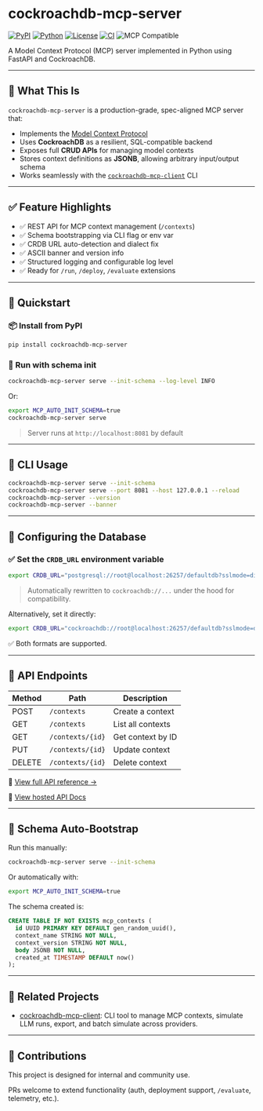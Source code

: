 # cockroachdb-mcp-server

[![PyPI](https://img.shields.io/pypi/v/cockroachdb-mcp-server)](https://pypi.org/project/cockroachdb-mcp-server/)
[![Python](https://img.shields.io/pypi/pyversions/cockroachdb-mcp-server)](https://pypi.org/project/cockroachdb-mcp-server/)
[![License](https://img.shields.io/github/license/viragtripathi/cockroachdb-mcp-server)](https://github.com/viragtripathi/crdb-dump/blob/main/LICENSE)
[![CI](https://github.com/viragtripathi/cockroachdb-mcp-server/actions/workflows/python-ci.yml/badge.svg)](https://github.com/viragtripathi/cockroachdb-mcp-server/actions)
![MCP Compatible](https://img.shields.io/badge/MCP-compatible-blue)

A Model Context Protocol (MCP) server implemented in Python using FastAPI and CockroachDB.

---

## 🧠 What This Is

`cockroachdb-mcp-server` is a production-grade, spec-aligned MCP server that:

- Implements the [Model Context Protocol](https://modelcontextprotocol.io/introduction)
- Uses **CockroachDB** as a resilient, SQL-compatible backend
- Exposes full **CRUD APIs** for managing model contexts
- Stores context definitions as **JSONB**, allowing arbitrary input/output schema
- Works seamlessly with the [`cockroachdb-mcp-client`](https://github.com/viragtripathi/cockroachdb-mcp-client) CLI

---

## ✅ Feature Highlights

- ✅ REST API for MCP context management (`/contexts`)
- ✅ Schema bootstrapping via CLI flag or env var
- ✅ CRDB URL auto-detection and dialect fix
- ✅ ASCII banner and version info
- ✅ Structured logging and configurable log level
- ✅ Ready for `/run`, `/deploy`, `/evaluate` extensions

---

## 🚀 Quickstart

### 📦 Install from PyPI

```bash
pip install cockroachdb-mcp-server
````

### 🏃 Run with schema init

```bash
cockroachdb-mcp-server serve --init-schema --log-level INFO
```

Or:

```bash
export MCP_AUTO_INIT_SCHEMA=true
cockroachdb-mcp-server serve
```

> Server runs at `http://localhost:8081` by default

---

## 🔧 CLI Usage

```bash
cockroachdb-mcp-server serve --init-schema
cockroachdb-mcp-server serve --port 8081 --host 127.0.0.1 --reload
cockroachdb-mcp-server --version
cockroachdb-mcp-server --banner
```

---

## 🔐 Configuring the Database

### ✅ Set the `CRDB_URL` environment variable

```bash
export CRDB_URL="postgresql://root@localhost:26257/defaultdb?sslmode=disable"
```

> Automatically rewritten to `cockroachdb://...` under the hood for compatibility.

Alternatively, set it directly:

```bash
export CRDB_URL="cockroachdb://root@localhost:26257/defaultdb?sslmode=disable"
```

✅ Both formats are supported.

---

## 🧪 API Endpoints

| Method | Path             | Description       |
|--------|------------------|-------------------|
| POST   | `/contexts`      | Create a context  |
| GET    | `/contexts`      | List all contexts |
| GET    | `/contexts/{id}` | Get context by ID |
| PUT    | `/contexts/{id}` | Update context    |
| DELETE | `/contexts/{id}` | Delete context    |

📘 [View full API reference →](docs/api.md)

📘 [View hosted API Docs](https://viragtripathi.github.io/cockroachdb-mcp-server/)

---

## 🧱 Schema Auto-Bootstrap

Run this manually:

```bash
cockroachdb-mcp-server serve --init-schema
```

Or automatically with:

```bash
export MCP_AUTO_INIT_SCHEMA=true
```

The schema created is:

```sql
CREATE TABLE IF NOT EXISTS mcp_contexts (
  id UUID PRIMARY KEY DEFAULT gen_random_uuid(),
  context_name STRING NOT NULL,
  context_version STRING NOT NULL,
  body JSONB NOT NULL,
  created_at TIMESTAMP DEFAULT now()
);
```

---

## 🔗 Related Projects

* [cockroachdb-mcp-client](https://github.com/viragtripathi/cockroachdb-mcp-client): CLI tool to manage MCP contexts, simulate LLM runs, export, and batch simulate across providers.

---

## 🙌 Contributions

This project is designed for internal and community use.

PRs welcome to extend functionality (auth, deployment support, `/evaluate`, telemetry, etc.).
